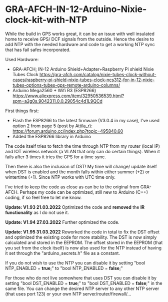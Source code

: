 # GRA-AFCH-IN-12-Arduino-Nixie-clock-kit-with-NTP
While the build in GPS works great, it can be an issue with well insulated home to receive GPS/ DCF signals from the outside. Hence the desire to add NTP with the needed hardware and code to get a working NTP sync that has fail safes incorporated.

Used Hardware:
* GRA-AFCH; IN-12 Arduino Shield+Adapter+Raspberry Pi shield Nixie Tubes Clock https://gra-afch.com/catalog/nixie-tubes-clock-without-cases/raspberry-pi-shield-nixie-tubes-clock-ncs312-for-in-12-nixie-tubes-options-tubes-gps-remote-arduino-columns/
* Arduino Mega2560 + Wifi R3 (ESP8266) https://www.aliexpress.com/item/32950536539.html?spm=a2g0s.9042311.0.0.29054c4d1L9QCd

First things first:
* Flash the ESP8266 to the latest firmware (V3.0.4 in my case), I've used option 2 from page 5 (post by Attila_r): https://forum.arduino.cc/index.php?topic=495840.60
* Added the ESP8266 library in Arduino

The code itself tries to fetch the time through NTP from my router (local IP) and IOT wireless network (a VLAN that only can do certain things).
When it fails after 3 times it tries the GPS for a time sync.

Then there is also the inclusion of DST! My time will change/ update itself when DST is enabled and the month falls within either summer (+2) or wintertime (+1).
Since NTP works with UTC time only.

I've tried to keep the code as close as can be to the original from GRA-AFCH.
Perhaps my code can be optimized, still new to Arduino (C++) coding, if so feel free to let me know.



**Update: V1.93 21.03.2022**
Optimized the code and **removed** the **IR functionality** as I do not use it.

**Update: V1.94 27.03.2022**
Further optimized the code.

**Update: V1.95 31.03.2022**
Reworked the code in total to fix the DST offset and optimized the existing code for more stability.
The DST is now simply calculated and stored in the EEPROM. The offset stored in the EEPROM (that you set from the clock itself) is now also used for the NTP instead of having it set through the "arduino_secrets.h" file as a constant.

If you do not wish to use the NTP you can disable it by setting "bool NTP_ENABLED = **true**;" to "bool NTP_ENABLED = **false**;"

For those who do not live somewhere that uses DST you can disable it by setting "bool DST_ENABLED = **true**;" to "bool DST_ENABLED = **false**;" in the same file.
You can change the desired NTP server to any other NTP server (that uses port 123) or your own NTP server/router/firewall/...
